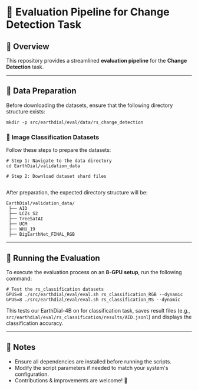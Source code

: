 # 📌 Evaluation Pipeline for Change Detection Task

## 🌟 Overview
This repository provides a streamlined **evaluation pipeline** for the **Change Detection** task.

---

## 📂 Data Preparation

Before downloading the datasets, ensure that the following directory structure exists:

```shell
mkdir -p src/earthdial/eval/data/rs_change_detection
```

### 📸 Image Classification Datasets
Follow these steps to prepare the datasets:

```shell
# Step 1: Navigate to the data directory
cd EarthDial/validation_data

# Step 2: Download dataset shard files


```

After preparation, the expected directory structure will be:

```shell
EarthDial/validation_data/
 ├── AID
 ├── LCZs_S2
 ├── TreeSatAI
 ├── UCM
 ├── WHU_19 
 ├── BigEarthNet_FINAL_RGB
```

---

## 🚀 Running the Evaluation

To execute the evaluation process on an **8-GPU setup**, run the following command:

```shell
# Test the rs_classification datasets
GPUS=8 ./src/earthdial/eval/eval.sh rs_classification_RGB --dynamic
GPUS=8 ./src/earthdial/eval/eval.sh rs_classification_MS --dynamic
```

This tests our EarthDial-4B on for classification task, saves result files (e.g., `src/earthdial/eval/rs_classification/results/AID.jsonl`) and displays the classification accuracy.

---

## 📌 Notes
- Ensure all dependencies are installed before running the scripts.
- Modify the script parameters if needed to match your system's configuration.
- Contributions & improvements are welcome! 🚀

